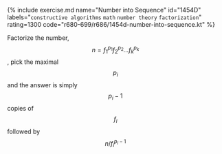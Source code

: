 {% include exercise.md name="Number into Sequence" id="1454D" labels="`constructive algorithms` `math` `number theory` `factorization`" rating=1300 code="r680-699/r686/1454d-number-into-sequence.kt" %}

Factorize the number, $$n = f_1^{p_1} f_2^{p_2} \ldots f_k^{p_k}$$, pick the maximal $$p_i$$ and the answer is simply $$p_i-1$$ copies of $$f_i$$ followed by $$n / f_i^{p_i-1}$$
